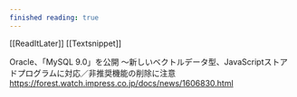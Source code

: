 ```yaml
---
finished reading: true
---
```

[[ReadItLater]] [[Textsnippet]]

Oracle、「MySQL 9.0」を公開 ～新しいベクトルデータ型、JavaScriptストアドプログラムに対応／非推奨機能の削除に注意 https://forest.watch.impress.co.jp/docs/news/1606830.html